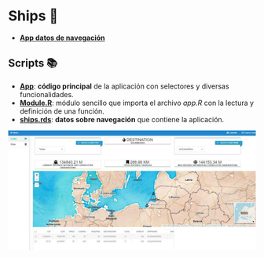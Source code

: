 # **Ships** :ship:
* [**App datos de navegación**](https://dar-337152118-appshiny-r.shinyapps.io/ships/)

## Scripts :books:
- [**App**](https://github.com/dalerodr/ships/blob/master/app.R): **código principal** de la aplicación con selectores y diversas funcionalidades.
- [**Module.R**](https://github.com/dalerodr/ships/blob/master/Module.R): módulo sencillo que importa el archivo *app.R* con la lectura y definición de una función.
- [**ships.rds**](https://github.com/dalerodr/ships/blob/master/ships.rds): **datos sobre navegación** que contiene la aplicación.

<a href="https://dar-337152118-appshiny-r.shinyapps.io/ships/" target="_blank"><img src="https://github.com/dalerodr/ships/blob/master/image/Ships_app.JPG" alt="Screenshot"></a>
